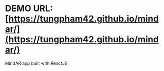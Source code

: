 # DEMO URL: [https://tungpham42.github.io/mindar/](https://tungpham42.github.io/mindar/)

MindAR app built with ReactJS
